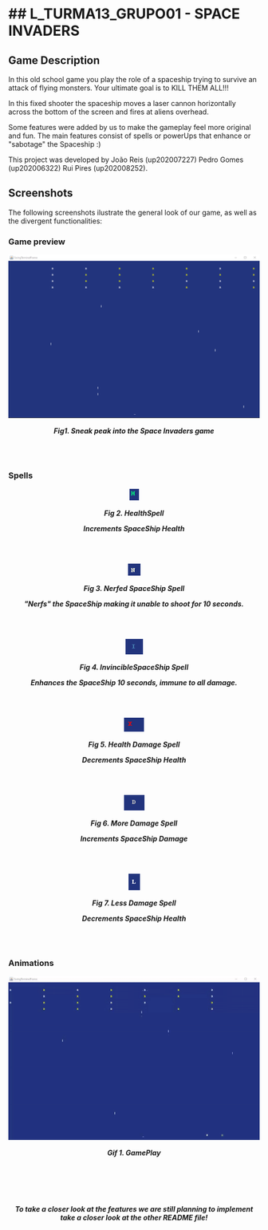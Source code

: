 
# ## L_TURMA13_GRUPO01 - SPACE INVADERS

## Game Description

In this old school game you play the role of a spaceship trying to survive an attack of flying monsters. Your ultimate goal is to KILL THEM ALL!!!

In this fixed shooter the spaceship moves a laser cannon horizontally across the bottom of the screen and fires at aliens overhead.

Some features were added by us to make the gameplay feel more original and fun.
The main features consist of spells or powerUps that enhance or "sabotage" the Spaceship :)

This project was developed by João Reis (up202007227) Pedro Gomes (up202006322) Rui Pires (up202008252).


## Screenshots

The following screenshots ilustrate the general look of our game, as well as the divergent functionalities:
### Game preview

<p align="center" justify="center">
  <img src="docs/images/current_game.png"/>
</p>
<p align="center">
  <b><i>Fig1. Sneak peak into the Space Invaders game</i></b>
</p>
<br>
<br />


### Spells

<p align="center" justify="center">
  <img src="docs/images/Health_Spell.png"/>
</p>
<p align="center">
  <b><i>Fig 2. HealthSpell </i></b>

</p>  
<p align="center">
  <b><i>Increments SpaceShip Health </i></b>

</p>  
<br>
<br />

<p align="center" justify="center">
  <img src="docs/images/Nerfed_Spell.png"/>
</p>
<p align="center">
  <b><i>Fig 3. Nerfed SpaceShip Spell</i></b>
</p>  
<p align="center">
  <b><i>"Nerfs" the  SpaceShip making it unable to shoot for 10 seconds. </i></b>

</p> 

<br>
<br />

<p align="center" justify="center">
  <img src="docs/images/Invincible_Spell.png"/>
</p>
<p align="center">
  <b><i>Fig 4. InvincibleSpaceShip Spell</i></b>
</p>  
<p align="center">
  <b><i>Enhances the SpaceShip 10 seconds, immune to all damage. </i></b>

</p> 
<br>
<br />

<p align="center" justify="center">
  <img src="docs/images/X_Spell.png"/>
</p>
<p align="center">
  <b><i>Fig 5. Health Damage Spell </i></b>
</p>
<p align="center">
  <b><i>Decrements SpaceShip Health </i></b>

</p> 
<br>
<br />

<p align="center" justify="center">
  <img src="docs/images/Damage_Spell.png"/>
</p>
<p align="center">
  <b><i>Fig 6. More Damage Spell </i></b>
</p>
<p align="center">
  <b><i>Increments SpaceShip Damage </i></b>

</p> 
<br>
<br />

<p align="center" justify="center">
  <img src="docs/images/Less_Dmg_Spell.png"/>
</p>
<p align="center">
  <b><i>Fig 7. Less Damage Spell </i></b>
</p>
<p align="center">
  <b><i>Decrements SpaceShip Health </i></b>

</p> 

<br>
<br />

### Animations

<p align="center" justify="center">
  <img src="docs/images/gameplay.gif"/>
</p>
<p align="center">
  <b><i>Gif 1. GamePlay</i></b>
</p>

<br>
<br />
<br>
<br />
<p align="center">
  <b><i>To take a closer look at the features we are still planning to implement take a closer look at the other README file!  </i></b>

</p> 


